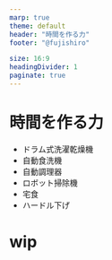 ```yaml
---
marp: true
theme: default
header: "時間を作る力"
footer: "@fujishiro"

size: 16:9
headingDivider: 1
paginate: true
---
```


# 時間を作る力
- ドラム式洗濯乾燥機
- 自動食洗機
- 自動調理器
- ロボット掃除機
- 宅食
- ハードル下げ

# wip